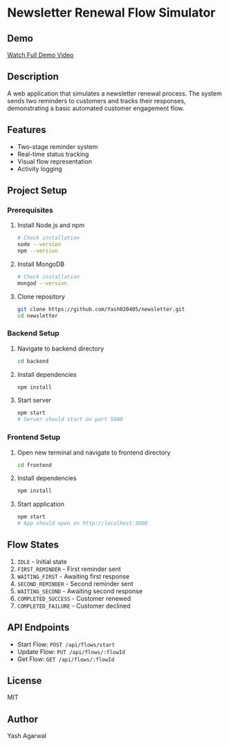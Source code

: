 # Newsletter Renewal Flow Simulator

## Demo

[Watch Full Demo Video](https://www.loom.com/share/b28d59ec23684a389b3a01d30c3126fb?sid=01be5d3b-65de-4e04-8734-996c2d941625)

## Description
A web application that simulates a newsletter renewal process. The system sends two reminders to customers and tracks their responses, demonstrating a basic automated customer engagement flow.

## Features
- Two-stage reminder system
- Real-time status tracking  
- Visual flow representation
- Activity logging


## Project Setup

### Prerequisites
1. Install Node.js and npm
   ```bash
   # Check installation
   node --version
   npm --version
   ```

2. Install MongoDB
   ```bash
   # Check installation
   mongod --version
   ```

3. Clone repository
   ```bash
   git clone https://github.com/Yash020405/newsletter.git
   cd newsletter
   ```

### Backend Setup
1. Navigate to backend directory
   ```bash
   cd backend
   ```

2. Install dependencies
   ```bash
   npm install
   ```

3. Start server
   ```bash
   npm start
   # Server should start on port 5000
   ```

### Frontend Setup
1. Open new terminal and navigate to frontend directory
   ```bash
   cd frontend
   ```

2. Install dependencies
   ```bash
   npm install
   ```

3. Start application
   ```bash
   npm start
   # App should open on http://localhost:3000
   ```



## Flow States
1. `IDLE` - Initial state
2. `FIRST_REMINDER` - First reminder sent
3. `WAITING_FIRST` - Awaiting first response
4. `SECOND_REMINDER` - Second reminder sent
5. `WAITING_SECOND` - Awaiting second response
6. `COMPLETED_SUCCESS` - Customer renewed
7. `COMPLETED_FAILURE` - Customer declined

## API Endpoints
- Start Flow: `POST /api/flows/start`
- Update Flow: `PUT /api/flows/:flowId`
- Get Flow: `GET /api/flows/:flowId`


## License
MIT

## Author
Yash Agarwal
